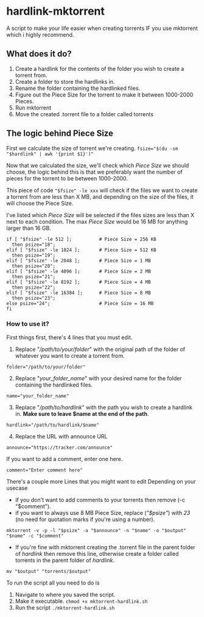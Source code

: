 # hardlink-mktorrent
A script to make your life easier when creating torrents IF you use mktorrent which i highly recommend.
## What does it do?
1. Create a hardlink for the contents of the folder you wish to create a torrent from.
2. Create a folder to store the hardlinks in.
3. Rename the folder containing the hardlinked files.
4. Figure out the Piece Size for the torrent to make it between 1000-2000 Pieces.
5. Run mktorrent
6. Move the created .torrent file to a folder called torrents

## The logic behind Piece Size
First we calculate the size of torrent we're creating.
```fsize="$(du -sm "$hardlink" | awk '{print $1}')"```

Now that we calculated the size, we'll check which *Piece Size* we should choose, the logic behind this is that we preferably want the number of pieces for the torrent to be between 1000-2000.

This piece of code ```"$fsize" -le xxx``` will check if the files we want to create a torrent from are less than X MB, and depending on the size of the files, it will choose the Piece Size.

I've listed which *Piece Size* will be selected if the files sizes are less than X next to each condition. The max *Piece Size* would be 16 MB for anything larger than 16 GB.
```
if [ "$fsize" -le 512 ];          # Piece Size = 256 KB
  then psize="18";                
elif [ "$fsize" -le 1024 ];       # Piece Size = 512 KB
  then psize="19";                
elif [ "$fsize" -le 2048 ];       # Piece Size = 1 MB
  then psize="20";                
elif [ "$fsize" -le 4096 ];       # Piece Size = 2 MB
  then psize="21";               
elif [ "$fsize" -le 8192 ];       # Piece Size = 4 MB
  then psize="22";                
elif [ "$fsize" -le 16384 ];      # Piece Size = 8 MB    
  then psize="23";                
else psize="24";                  # Piece Size = 16 MB
fi
```

### How to use it? 
First things first, there's 4 lines that you must edit.
1. Replace "*/path/to/your/folder*" with the original path of the folder of whatever you want to create a torrent from.
```
folder="/path/to/your/folder"
```
2. Replace "*your_folder_name*" with your desired name for the folder containing the hardlinked files.
```
name="your_folder_name"
```
3. Replace "*/path/to/hardlink*" with the path you wish to create a hardlink in. **Make sure to leave $name at the end of the path**.
```
hardlink="/path/to/hardlink/$name"
```
4. Replace the URL with announce URL
```
announce="https://tracker.com/announce"
```
If you want to add a comment, enter one here.
```
comment="Enter comment here"

```

There's a couple more Lines that you might want to edit Depending on your usecase

- if you don't want to add comments to your torrents then remove (-c "$comment").
- if you want to always use 8 MB Piece Size, replace (*"$psize"*) with *23* (no need for quotation marks if you're using a number).

```
mktorrent -v -p -l "$psize" -a "$announce" -n "$name" -o "$output" "$name" -c "$comment"
```
- If you're fine with mktorrent creating the .torrent file in the parent folder of *hardlink* then remove this line, otherwise create a folder called torrents in the parent folder of *hardlink*.
```
mv "$output" "torrents/$output"
```

To run the script all you need to do is
1. Navigate to where you saved the script.
2. Make it executable.
```chmod +x mktorrent-hardlink.sh```
4. Run the script
```./mktorrent-hardlink.sh```
